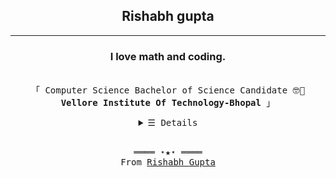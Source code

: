<h2 align="Center"><b>Rishabh gupta</b></h3><hr>
<h3 align="Center">I love math and coding.</h3>
<p align="center"><br>
  <samp>
    「 Computer Science Bachelor of Science Candidate 🤓🧐 <b>Vellore Institute Of Technology-Bhopal</b> 」<br>
  </samp>
</p>

<details align="center">
   <summary> <samp>&#9776; Details</samp></summary>
   <p align="center">
     <br>
      <a href="https://github.com/RISHABH-GUPTA-RG?tab=repositories" target="_blank"><img alt="Code" src="https://img.shields.io/badge/-code-000000?style=flat-square&logo=Plex&logoColor=white"></a>
      <img alt="Python" src="https://img.shields.io/badge/-Python-3572A5?style=flat-square&logo=Python&logoColor=white">
      <img alt="C" src="https://img.shields.io/badge/-C_Language-2e84e5?style=flat-square&logo=C&logoColor=white">
      <img alt="C++" src="https://img.shields.io/badge/-C%2B%2B-f34b7d?style=flat-square&logo=C%2B%2B&logoColor=white">
      <img alt="Java" src="https://img.shields.io/badge/-Java-b07219?style=flat-square&logo=Java&logoColor=white">
      <img alt="HTML" src="https://img.shields.io/badge/-HTML-E34F26?style=flat-square&logo=HTML5&logoColor=white">
  <br>

![Top Langs](https://github-readme-stats.vercel.app/api/top-langs/?username=RISHABH-GUPTA-RG)<br>
![Rishabh's github stats](https://github-readme-stats.vercel.app/api?username=RISHABH-GUPTA-RG&count_private=true&show_icons=true&theme=radical&hide_rank=false)

  </samp>
  </p>
</details>
<br>

<samp>
  <p align="center">
    ════ ⋆★⋆ ════<br>
    From <a href="https://github.com/RISHABH-GUPTA-RG/RISHABH-GUPTA-RG">Rishabh Gupta</a>
  </p>
</samp>
<!--
https://github.com/kautukkundan/Awesome-Profile-README-templates
https://github.com/anuraghazra/github-readme-stats
--!>
